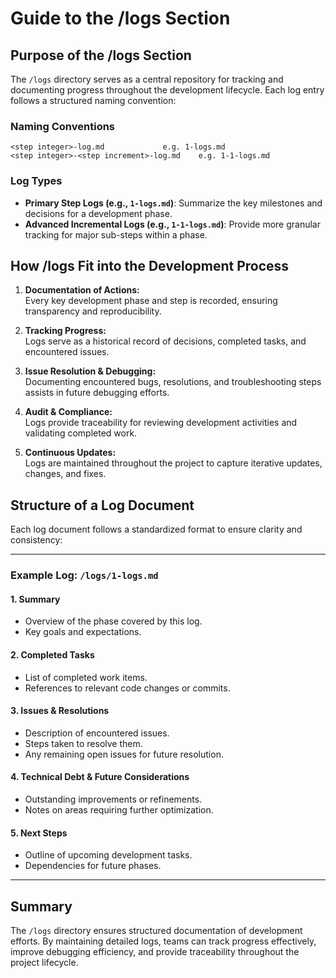 # Guide to the /logs Section

## Purpose of the /logs Section

The `/logs` directory serves as a central repository for tracking and documenting progress throughout the development lifecycle. Each log entry follows a structured naming convention:

### **Naming Conventions**
```
<step integer>-log.md             e.g. 1-logs.md
<step integer>-<step increment>-log.md    e.g. 1-1-logs.md
```

### **Log Types**
- **Primary Step Logs (e.g., `1-logs.md`)**: Summarize the key milestones and decisions for a development phase.
- **Advanced Incremental Logs (e.g., `1-1-logs.md`)**: Provide more granular tracking for major sub-steps within a phase.

## How /logs Fit into the Development Process

1. **Documentation of Actions:**  
   Every key development phase and step is recorded, ensuring transparency and reproducibility.

2. **Tracking Progress:**  
   Logs serve as a historical record of decisions, completed tasks, and encountered issues.

3. **Issue Resolution & Debugging:**  
   Documenting encountered bugs, resolutions, and troubleshooting steps assists in future debugging efforts.

4. **Audit & Compliance:**  
   Logs provide traceability for reviewing development activities and validating completed work.

5. **Continuous Updates:**  
   Logs are maintained throughout the project to capture iterative updates, changes, and fixes.

## Structure of a Log Document

Each log document follows a standardized format to ensure clarity and consistency:

---

### **Example Log: `/logs/1-logs.md`**

#### **1. Summary**
- Overview of the phase covered by this log.
- Key goals and expectations.

#### **2. Completed Tasks**
- List of completed work items.
- References to relevant code changes or commits.

#### **3. Issues & Resolutions**
- Description of encountered issues.
- Steps taken to resolve them.
- Any remaining open issues for future resolution.

#### **4. Technical Debt & Future Considerations**
- Outstanding improvements or refinements.
- Notes on areas requiring further optimization.

#### **5. Next Steps**
- Outline of upcoming development tasks.
- Dependencies for future phases.

---

## Summary

The `/logs` directory ensures structured documentation of development efforts. By maintaining detailed logs, teams can track progress effectively, improve debugging efficiency, and provide traceability throughout the project lifecycle.

